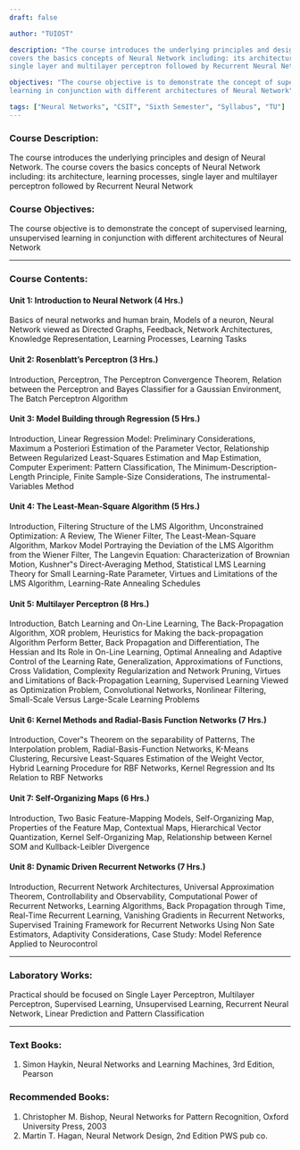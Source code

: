 ```yaml
---
draft: false

author: "TUIOST"

description: "The course introduces the underlying principles and design of Neural Network. The course
covers the basics concepts of Neural Network including: its architecture, learning processes,
single layer and multilayer perceptron followed by Recurrent Neural Network"

objectives: "The course objective is to demonstrate the concept of supervised learning, unsupervised
learning in conjunction with different architectures of Neural Network"

tags: ["Neural Networks", "CSIT", "Sixth Semester", "Syllabus", "TU"]
---
```


### Course Description:

The course introduces the underlying principles and design of Neural Network. The course
covers the basics concepts of Neural Network including: its architecture, learning processes,
single layer and multilayer perceptron followed by Recurrent Neural Network

### Course Objectives:

The course objective is to demonstrate the concept of supervised learning, unsupervised
learning in conjunction with different architectures of Neural Network

<hr>

### Course Contents:

#### Unit 1: Introduction to Neural Network (4 Hrs.)

Basics of neural networks and human brain, Models of a neuron, Neural Network viewed as
Directed Graphs, Feedback, Network Architectures, Knowledge Representation, Learning
Processes, Learning Tasks

#### Unit 2: Rosenblatt’s Perceptron (3 Hrs.)

Introduction, Perceptron, The Perceptron Convergence Theorem, Relation between the
Perceptron and Bayes Classifier for a Gaussian Environment, The Batch Perceptron
Algorithm

#### Unit 3: Model Building through Regression (5 Hrs.)

Introduction, Linear Regression Model: Preliminary Considerations, Maximum a Posteriori
Estimation of the Parameter Vector, Relationship Between Regularized Least-Squares
Estimation and Map Estimation, Computer Experiment: Pattern Classification, The
Minimum-Description-Length Principle, Finite Sample-Size Considerations, The
instrumental- Variables Method

#### Unit 4: The Least-Mean-Square Algorithm (5 Hrs.)

Introduction, Filtering Structure of the LMS Algorithm, Unconstrained Optimization: A
Review, The Wiener Filter, The Least-Mean-Square Algorithm, Markov Model Portraying
the Deviation of the LMS Algorithm from the Wiener Filter, The Langevin Equation:
Characterization of Brownian Motion, Kushner‟s Direct-Averaging Method, Statistical LMS
Learning Theory for Small Learning-Rate Parameter, Virtues and Limitations of the LMS
Algorithm, Learning-Rate Annealing Schedules

#### Unit 5: Multilayer Perceptron (8 Hrs.)

Introduction, Batch Learning and On-Line Learning, The Back-Propagation Algorithm, XOR
problem, Heuristics for Making the back-propagation Algorithm Perform Better, Back
Propagation and Differentiation, The Hessian and Its Role in On-Line Learning, Optimal
Annealing and Adaptive Control of the Learning Rate, Generalization, Approximations of
Functions, Cross Validation, Complexity Regularization and Network Pruning, Virtues and
Limitations of Back-Propagation Learning, Supervised Learning Viewed as Optimization
Problem, Convolutional Networks, Nonlinear Filtering, Small-Scale Versus Large-Scale
Learning Problems

#### Unit 6: Kernel Methods and Radial-Basis Function Networks (7 Hrs.)

Introduction, Cover‟s Theorem on the separability of Patterns, The Interpolation problem,
Radial-Basis-Function Networks, K-Means Clustering, Recursive Least-Squares Estimation
of the Weight Vector, Hybrid Learning Procedure for RBF Networks, Kernel Regression and
Its Relation to RBF Networks

#### Unit 7: Self-Organizing Maps (6 Hrs.)

Introduction, Two Basic Feature-Mapping Models, Self-Organizing Map, Properties of the
Feature Map, Contextual Maps, Hierarchical Vector Quantization, Kernel Self-Organizing
Map, Relationship between Kernel SOM and Kullback-Leibler Divergence

#### Unit 8: Dynamic Driven Recurrent Networks (7 Hrs.)

Introduction, Recurrent Network Architectures, Universal Approximation Theorem,
Controllability and Observability, Computational Power of Recurrent Networks, Learning
Algorithms, Back Propagation through Time, Real-Time Recurrent Learning, Vanishing
Gradients in Recurrent Networks, Supervised Training Framework for Recurrent Networks
Using Non Sate Estimators, Adaptivity Considerations, Case Study: Model Reference
Applied to Neurocontrol

<hr>

### Laboratory Works:

Practical should be focused on Single Layer Perceptron, Multilayer Perceptron, Supervised
Learning, Unsupervised Learning, Recurrent Neural Network, Linear Prediction and Pattern
Classification

<hr>

### Text Books:

1. Simon Haykin, Neural Networks and Learning Machines, 3rd Edition, Pearson

### Recommended Books:

1. Christopher M. Bishop, Neural Networks for Pattern Recognition, Oxford University Press, 2003
2. Martin T. Hagan, Neural Network Design, 2nd Edition PWS pub co.
